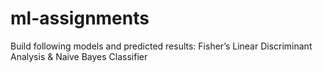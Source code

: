 # ml-assignments
Build following models and predicted results: Fisher’s Linear Discriminant Analysis &amp; Naive Bayes Classifier
